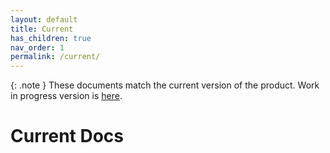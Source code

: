 ```yaml
---
layout: default
title: Current
has_children: true
nav_order: 1
permalink: /current/
---
```

{: .note }
These documents match the current version of the product. Work in progress version is [here](../working/).

# Current Docs